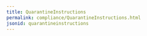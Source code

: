 ```yaml
---
title: QuarantineInstructions
permalink: compliance/QuarantineInstructions.html
jsonid: quarantineinstructions
---
```

